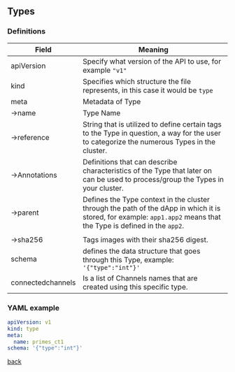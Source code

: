 ## Types 

### Definitions

| Field             | Meaning                                                                                                                                                                            |
| ----------------- | ---------------------------------------------------------------------------------------------------------------------------------------------------------------------------------- |
| apiVersion        | Specify what version of the API to use, for example `"v1"`                                                                                                                         |
| kind              | Specifies which structure the file represents, in this case it would be `type`                                                                                              |
| meta              | Metadata of Type                                                                                                                                                           |
| &rarr;name        | Type Name                                                                                                                                                                  |
| &rarr;reference   | String that is utilized to define certain tags to the Type in question, a way for the user to categorize the numerous Types in the cluster.                        |
| &rarr;Annotations | Definitions that can describe characteristics of the Type that later on can be used to process/group the Types in your cluster.                                    |
| &rarr;parent      | Defines the Type context in the cluster through the path of the dApp in which it is stored, for example: `app1.app2` means that the Type is defined in the `app2`. |
|                   |
| &rarr;sha256      | Tags images with their sha256 digest.                                                                                                                                              |
| schema            | defines the data structure that goes through this Type, example:  `'{"type":"int"}'`                                                                                       |
| connectedchannels | Is a list of Channels names that are created using this specific type.                                                                                                             |


### YAML example
```yaml
apiVersion: v1
kind: type
meta:
  name: primes_ct1  
schema: '{"type":"int"}'
```

[back](index.md)
